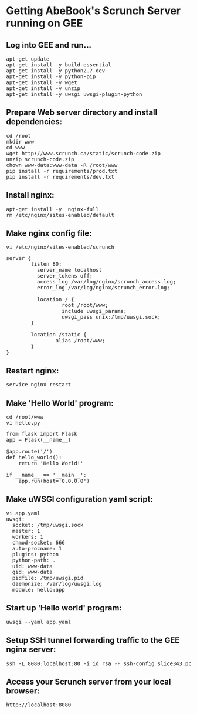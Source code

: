 # Getting AbeBook's Scrunch Server running on GEE

## Log into GEE and run...

<pre class="command-line">
apt-get update
apt-get install -y build-essential
apt-get install -y python2.7-dev
apt-get install -y python-pip
apt-get install -y wget 
apt-get install -y unzip
apt-get install -y uwsgi uwsgi-plugin-python
</pre>

## Prepare Web server directory and install dependencies:

<pre class="command-line">
cd /root
mkdir www
cd www
wget http://www.scrunch.ca/static/scrunch-code.zip
unzip scrunch-code.zip
chown www-data:www-data -R /root/www
pip install -r requirements/prod.txt
pip install -r requirements/dev.txt
</pre>

## Install nginx:

<pre class="command-line">
apt-get install -y  nginx-full
rm /etc/nginx/sites-enabled/default
</pre>

## Make nginx config file:

<pre class="command-line">
vi /etc/nginx/sites-enabled/scrunch
</pre>

<pre class="command-line">
server {
        listen 80;
          server_name localhost
          server_tokens off;
          access_log /var/log/nginx/scrunch_access.log;
          error_log /var/log/nginx/scrunch_error.log;

          location / {
                  root /root/www;
                  include uwsgi_params;
                  uwsgi_pass unix:/tmp/uwsgi.sock;
        }

        location /static {
                alias /root/www;
        }
}
</pre>


## Restart nginx:

<pre class="command-line">
service nginx restart
</pre>

## Make 'Hello World' program:

<pre class="command-line">
cd /root/www
vi hello.py
</pre>

<pre class="command-line">
from flask import Flask
app = Flask(__name__)

@app.route('/')
def hello_world():
    return 'Hello World!'

if __name__ == '__main__':
    app.run(host='0.0.0.0')
</pre>

## Make  uWSGI configuration yaml script:

<pre class="command-line">
vi app.yaml
uwsgi:
  socket: /tmp/uwsgi.sock
  master: 1
  workers: 1
  chmod-socket: 666
  auto-procname: 1
  plugins: python
  python-path: .
  uid: www-data
  gid: www-data
  pidfile: /tmp/uwsgi.pid
  daemonize: /var/log/uwsgi.log
  module: hello:app
</pre>

## Start up 'Hello world' program:

<pre class="command-line">
uwsgi --yaml app.yaml
</pre>

## Setup SSH tunnel forwarding traffic to the GEE nginx server:

<pre class="command-line">
ssh -L 8080:localhost:80 -i id_rsa -F ssh-config slice343.pcvm3-1.instageni.stanford.edu -N
</pre>

## Access your Scrunch server from your local browser:

<pre class="command-line">
http://localhost:8080
</pre>
